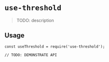 # `use-threshold`

> TODO: description

## Usage

```
const useThreshold = require('use-threshold');

// TODO: DEMONSTRATE API
```
